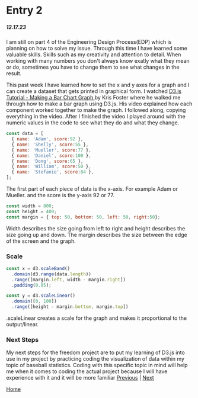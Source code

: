 # Entry 2
##### 12.17.23

I am still on part 4 of the Engineering Design Process(EDP) which is planning on how to solve my issue. Through this time I have learned some valuable skills. Skills such as my creativity and attention to detail. When working with many numbers you don't always know exatly what they mean or do, sometimes you have to change them to see what changes in the result. 

This past week I have learned how to set the x and y axes for a graph and I can create a dataset that gets printed in graphical form. I watched [D3.js Tutorial - Making a Bar Chart Graph
](https://www.youtube.com/watch?v=BDpBAFvdjYo&t=670s) by Kris Foster where he walked me through how to make a bar graph using D3.js. His video explained how each component worked together to make the graph. I followed along, copying everything in the video. After I finished the video I played around with the numeric values in the code to see what they do and what they change.
``` js
const data = [
  { name: 'Adam', score:92 },
  { name: 'Shelly', score:55 },
  { name: 'Mueller', score:77 },
  { name: 'Daniel', score:100 },
  { name: 'Dong', score:65 },
  { name: 'William', score:50 },
  { name: 'Stefanie', score:84 },
];
```
The first part of each piece of data is the x-axis. For example Adam or Mueller. and the score is the y-axis 92 or 77. 

``` js
const width = 800;
const height = 400;
const margin = { top: 50, bottom: 50, left: 50, right:50};
```
Width describes the size going from left to right and height describes the size going up and down. The margin describes the size between the edge of the screen and the graph. 

### Scale 

``` js
const x = d3.scaleBand()
  .domain(d3.range(data.length))
  .range([margin.left, width - margin.right])
  .padding(0.05);
```
``` js
const y = d3.scaleLinear()
  .domain([0, 100])
  .range([height - margin.bottom, margin.top])

```
.scaleLinear creates a scale for the graph and makes it proportional to the output/linear.

### Next Steps

My next steps for the freedom project are to put my learning of D3.js into use in my project by practicing coding the visualization of data within my topic of baseball statistics. Coding with this specific topic in mind will help me when it comes to coding the actual project because I will have experience with it and it will be more familiar 
[Previous](entry01.md) | [Next](entry03.md)

[Home](../README.md)
